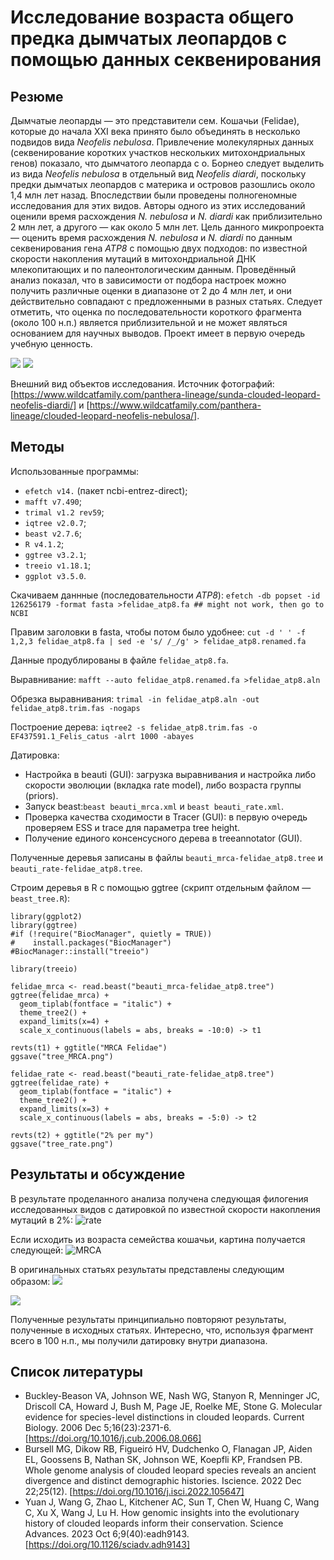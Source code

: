 # Исследование возраста общего предка дымчатых леопардов с помощью данных секвенирования

## Резюме

Дымчатые леопарды — это представители сем. Кошачьи (Felidae), которые до начала XXI века принято было объединять в несколько подвидов вида _Neofelis nebulosa_. Привлечение молекулярных данных (секвенирование коротких участков нескольких митохондриальных генов) показало, что дымчатого леопарда с о. Борнео следует выделить из вида _Neofelis nebulosa_ в отдельный вид _Neofelis diardi_, поскольку предки дымчатых леопардов с материка и островов разошлись около 1,4 млн лет назад. Впоследствии были проведены полногеномные исследования для этих видов. Авторы одного из этих исследований оценили время расхождения _N. nebulosa_ и _N. diardi_ как приблизительно 2 млн лет, а другого — как около 5 млн лет.
Цель данного микропроекта — оценить время расхождения _N. nebulosa_ и _N. diardi_ по данным секвенирования гена _ATP8_ с помощью двух подходов: по известной скорости накопления мутаций в митохондриальной ДНК млекопитающих и по палеонтологическим данным.
Проведённый анализ показал, что в зависимости от подбора настроек можно получить различные оценки в диапазоне от 2 до 4 млн лет, и они действительно совпадают с предложенными в разных статьях.
Следует отметить, что оценка по последовательности короткого фрагмента (около 100 н.п.) является приблизительной и не может являться основанием для научных выводов. Проект имеет в первую очередь учебную ценность.

![](Neofelis_diardi.jpg)
![](Neofelis_nebulosa.jpg)

Внешний вид объектов исследования. Источник фотографий: [https://www.wildcatfamily.com/panthera-lineage/sunda-clouded-leopard-neofelis-diardi/] и [https://www.wildcatfamily.com/panthera-lineage/clouded-leopard-neofelis-nebulosa/].

## Методы

Использованные программы: 
  * `efetch v14.` (пакет ncbi-entrez-direct);
  * `mafft v7.490`;
  * `trimal v1.2 rev59`;
  * `iqtree v2.0.7`;
  * `beast v2.7.6`;
  * `R v4.1.2`;
  * `ggtree v3.2.1`;
  * `treeio v1.18.1`;
  * `ggplot v3.5.0`.

Скачиваем даннные (последовательности _ATP8_):
`efetch -db popset -id 126256179 -format fasta >felidae_atp8.fa ## might not work, then go to NCBI`

Правим заголовки в fasta, чтобы потом было удобнее:
`cut -d ' ' -f 1,2,3 felidae_atp8.fa | sed -e 's/ /_/g' > felidae_atp8.renamed.fa`

Данные продублированы в файле `felidae_atp8.fa`.

Выравнивание: 
`mafft --auto felidae_atp8.renamed.fa >felidae_atp8.aln`

Обрезка выравнивания:
`trimal -in felidae_atp8.aln -out felidae_atp8.trim.fas -nogaps`

Построение дерева:
`iqtree2 -s felidae_atp8.trim.fas -o EF437591.1_Felis_catus -alrt 1000 -abayes`

Датировка:
- Настройка в beauti (GUI): загрузка выравнивания и настройка либо скорости эволюции (вкладка rate model), либо возраста группы (priors).
- Запуск beast:`beast beauti_mrca.xml` и `beast beauti_rate.xml`.
- Проверка качества сходимости в Tracer ­(GUI): в первую очередь проверяем ESS и trace для параметра tree height.
- Получение единого консенсусного дерева в treeannotator (GUI).

Полученные деревья записаны в файлы `beauti_mrca-felidae_atp8.tree` и `beauti_rate-felidae_atp8.tree`.

Строим деревья в R с помощью ggtree (скрипт отдельным файлом — `beast_tree.R`):
```{r}
library(ggplot2)
library(ggtree)
#if (!require("BiocManager", quietly = TRUE))
#    install.packages("BiocManager")
#BiocManager::install("treeio")

library(treeio)

felidae_mrca <- read.beast("beauti_mrca-felidae_atp8.tree")
ggtree(felidae_mrca) + 
  geom_tiplab(fontface = "italic") + 
  theme_tree2() + 
  expand_limits(x=4) +
  scale_x_continuous(labels = abs, breaks = -10:0) -> t1

revts(t1) + ggtitle("MRCA Felidae")
ggsave("tree_MRCA.png")

felidae_rate <- read.beast("beauti_rate-felidae_atp8.tree")
ggtree(felidae_rate) + 
  geom_tiplab(fontface = "italic") + 
  theme_tree2() + 
  expand_limits(x=3) +
  scale_x_continuous(labels = abs, breaks = -5:0) -> t2

revts(t2) + ggtitle("2% per my")
ggsave("tree_rate.png")
```

## Результаты и обсуждение

В результате проделанного анализа получена следующая филогения исследованных видов с датировкой по известной скорости накопления мутаций в 2%: 
![rate](tree_rate.png)

Если исходить из возраста семейства кошачьи, картина получается следующей:
![MRCA](tree_MRCA.png)


В оригинальных статьях результаты представлены следующим образом:
![](Bursell2022.jpg)

![](Yuan2023_cropped.jpg)

Полученные результаты принципиально повторяют результаты, полученные в исходных статьях. Интересно, что, используя фрагмент всего в 100 н.п., мы получили датировку внутри диапазона.

## Список литературы

  - Buckley-Beason VA, Johnson WE, Nash WG, Stanyon R, Menninger JC, Driscoll CA, Howard J, Bush M, Page JE, Roelke ME, Stone G. Molecular evidence for species-level distinctions in clouded leopards. Current Biology. 2006 Dec 5;16(23):2371-6. [https://doi.org/10.1016/j.cub.2006.08.066]
  - Bursell MG, Dikow RB, Figueiró HV, Dudchenko O, Flanagan JP, Aiden EL, Goossens B, Nathan SK, Johnson WE, Koepfli KP, Frandsen PB. Whole genome analysis of clouded leopard species reveals an ancient divergence and distinct demographic histories. Iscience. 2022 Dec 22;25(12). [https://doi.org/10.1016/j.isci.2022.105647]
  - Yuan J, Wang G, Zhao L, Kitchener AC, Sun T, Chen W, Huang C, Wang C, Xu X, Wang J, Lu H. How genomic insights into the evolutionary history of clouded leopards inform their conservation. Science Advances. 2023 Oct 6;9(40):eadh9143. [https://doi.org/10.1126/sciadv.adh9143]

